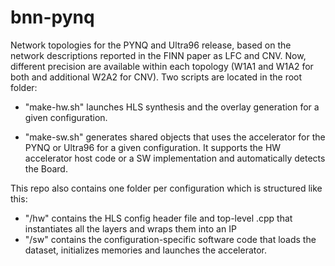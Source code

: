 # bnn-pynq

Network topologies for the PYNQ and Ultra96 release, based on the network descriptions reported in the FINN paper as LFC and CNV. Now, different precision are available within each topology (W1A1 and W1A2 for both and additional W2A2 for CNV). Two scripts are located in the root folder:
 
 - "make-hw.sh" launches HLS synthesis and the overlay generation for a given configuration.
 
 - "make-sw.sh" generates shared objects that uses the accelerator for the PYNQ or Ultra96 for a given configuration. It supports the HW accelerator host code or a SW implementation and automatically detects the Board.

This repo also contains one folder per configuration which is structured like this:

 - "<network config>/hw" contains the HLS config header file and top-level .cpp that instantiates all the layers and wraps them into an IP
 - "<network config>/sw" contains the configuration-specific software code that loads the dataset, initializes memories and launches the accelerator.
 